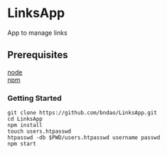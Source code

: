 # LinksApp

App to manage links

## Prerequisites

[node](https://nodejs.org/en/)  
[npm](https://www.npmjs.com/package/npm)

### Getting Started

`git clone https://github.com/bndao/LinksApp.git`  
`cd LinksApp`  
`npm install`  
`touch users.htpasswd`  
`htpasswd -db $PWD/users.htpasswd username passwd`  
`npm start`
